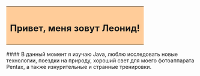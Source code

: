 <table>
  <tr>
    <td style="background-color: #ffcc99; padding: 10px;">
      <h2>Привет, меня зовут Леонид!</h2>
    </td>
  </tr>
</table>
#### В данный момент я изучаю Java, люблю исследовать новые технологии, поездки на природу, хороший свет для моего фотоаппарата Pentax, а также изнурительные и странные тренировки.
